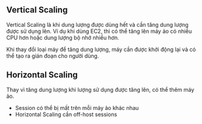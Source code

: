 ## Vertical Scaling

Vertical Scaling là khi dung lượng được dùng hết và cần tăng dung lượng được sử dụng lên. Ví dụ khi dùng EC2, thì có thể tăng lên máy ảo có nhiều CPU hơn hoặc dung lượng bộ nhớ nhiều hơn. 

Khi thay đổi loại máy để tăng dung lượng, máy cần được khởi động lại và có thể tạo ra gián đoạn cho người dùng. 

## Horizontal Scaling 

Thay vì tăng dung lượng khi lượng sử dụng được tăng lên, có thể thêm máy ảo. 

- Session có thể bị mất trên mỗi máy ảo khác nhau
- Horizontal Scaling cần off-host sessions

